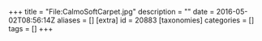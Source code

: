 +++
title = "File:CalmoSoftCarpet.jpg"
description = ""
date = 2016-05-02T08:56:14Z
aliases = []
[extra]
id = 20883
[taxonomies]
categories = []
tags = []
+++


